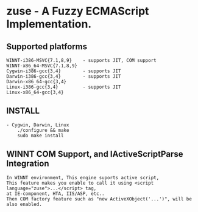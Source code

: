 zuse - A Fuzzy ECMAScript Implementation.
=========================================

Supported platforms
--------------------

    WINNT-i386-MSVC{7.1,8,9}    - supports JIT, COM support
    WINNT-x86_64-MSVC{7.1,8,9} 
    Cygwin-i386-gcc{3,4}        - supports JIT
    Darwin-i386-gcc{3,4}        - supports JIT
    Darwin-x86_64-gcc{3,4}
    Linux-i386-gcc{3,4}         - supports JIT
    Linux-x86_64-gcc{3,4}

INSTALL
-------

    - Cygwin, Darwin, Linux
        ./configure && make
        sudo make install

WINNT COM Support, and IActiveScriptParse Integration
-----------------------------------------------------

    In WINNT environment, This engine suports active script, 
    This feature makes you enable to call it using <script language="zuse">...</script> tag,
    at IE-component, HTA, IIS/ASP, etc..
    Then COM factory feature such as "new ActiveXObject('...')", will be also enabled.


